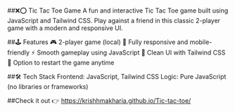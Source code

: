 ##❌⭕ Tic Tac Toe Game
A fun and interactive Tic Tac Toe game built using JavaScript and Tailwind CSS. Play against a friend in this classic 2-player game with a modern and responsive UI.

##🕹️ Features
🎮 2-player game (local)
📱 Fully responsive and mobile-friendly
⚡ Smooth gameplay using JavaScript
🎨 Clean UI with Tailwind CSS
🔁 Option to restart the game anytime

##🛠️ Tech Stack
Frontend: JavaScript, Tailwind CSS
Logic: Pure JavaScript (no libraries or frameworks)

##Check it out 👉 https://krishhmakharia.github.io/Tic-tac-toe/
